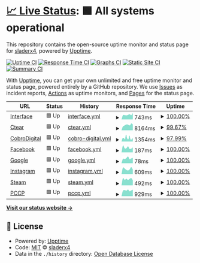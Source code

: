 # [📈 Live Status](https://sladerx4.github.io/upptime): <!--live status--> **🟩 All systems operational**

This repository contains the open-source uptime monitor and status page for [sladerx4](https://sladerx4.github.io/upptime), powered by [Upptime](https://github.com/upptime/upptime).

[![Uptime CI](https://github.com/sladerx4/upptime/workflows/Uptime%20CI/badge.svg)](https://github.com/sladerx4/upptime/actions?query=workflow%3A%22Uptime+CI%22)
[![Response Time CI](https://github.com/sladerx4/upptime/workflows/Response%20Time%20CI/badge.svg)](https://github.com/sladerx4/upptime/actions?query=workflow%3A%22Response+Time+CI%22)
[![Graphs CI](https://github.com/sladerx4/upptime/workflows/Graphs%20CI/badge.svg)](https://github.com/sladerx4/upptime/actions?query=workflow%3A%22Graphs+CI%22)
[![Static Site CI](https://github.com/sladerx4/upptime/workflows/Static%20Site%20CI/badge.svg)](https://github.com/sladerx4/upptime/actions?query=workflow%3A%22Static+Site+CI%22)
[![Summary CI](https://github.com/sladerx4/upptime/workflows/Summary%20CI/badge.svg)](https://github.com/sladerx4/upptime/actions?query=workflow%3A%22Summary+CI%22)

With [Upptime](https://upptime.js.org), you can get your own unlimited and free uptime monitor and status page, powered entirely by a GitHub repository. We use [Issues](https://github.com/sladerx4/upptime/issues) as incident reports, [Actions](https://github.com/sladerx4/upptime/actions) as uptime monitors, and [Pages](https://sladerx4.github.io/upptime) for the status page.

<!--start: status pages-->
<!-- This summary is generated by Upptime (https://github.com/upptime/upptime) -->
<!-- Do not edit this manually, your changes will be overwritten -->
<!-- prettier-ignore -->
| URL | Status | History | Response Time | Uptime |
| --- | ------ | ------- | ------------- | ------ |
| <img alt="" src="https://favicons.githubusercontent.com/interfacenet.com.ar" height="13"> [Interface](http://interfacenet.com.ar/) | 🟩 Up | [interface.yml](https://github.com/sladerx4/upptime/commits/HEAD/history/interface.yml) | <details><summary><img alt="Response time graph" src="./graphs/interface/response-time-week.png" height="20"> 743ms</summary><br><a href="https://sladerx4.github.io/upptime/history/interface"><img alt="Response time 940" src="https://img.shields.io/endpoint?url=https%3A%2F%2Fraw.githubusercontent.com%2Fsladerx4%2Fupptime%2FHEAD%2Fapi%2Finterface%2Fresponse-time.json"></a><br><a href="https://sladerx4.github.io/upptime/history/interface"><img alt="24-hour response time 1001" src="https://img.shields.io/endpoint?url=https%3A%2F%2Fraw.githubusercontent.com%2Fsladerx4%2Fupptime%2FHEAD%2Fapi%2Finterface%2Fresponse-time-day.json"></a><br><a href="https://sladerx4.github.io/upptime/history/interface"><img alt="7-day response time 743" src="https://img.shields.io/endpoint?url=https%3A%2F%2Fraw.githubusercontent.com%2Fsladerx4%2Fupptime%2FHEAD%2Fapi%2Finterface%2Fresponse-time-week.json"></a><br><a href="https://sladerx4.github.io/upptime/history/interface"><img alt="30-day response time 986" src="https://img.shields.io/endpoint?url=https%3A%2F%2Fraw.githubusercontent.com%2Fsladerx4%2Fupptime%2FHEAD%2Fapi%2Finterface%2Fresponse-time-month.json"></a><br><a href="https://sladerx4.github.io/upptime/history/interface"><img alt="1-year response time 940" src="https://img.shields.io/endpoint?url=https%3A%2F%2Fraw.githubusercontent.com%2Fsladerx4%2Fupptime%2FHEAD%2Fapi%2Finterface%2Fresponse-time-year.json"></a></details> | <details><summary><a href="https://sladerx4.github.io/upptime/history/interface">100.00%</a></summary><a href="https://sladerx4.github.io/upptime/history/interface"><img alt="All-time uptime 99.99%" src="https://img.shields.io/endpoint?url=https%3A%2F%2Fraw.githubusercontent.com%2Fsladerx4%2Fupptime%2FHEAD%2Fapi%2Finterface%2Fuptime.json"></a><br><a href="https://sladerx4.github.io/upptime/history/interface"><img alt="24-hour uptime 100.00%" src="https://img.shields.io/endpoint?url=https%3A%2F%2Fraw.githubusercontent.com%2Fsladerx4%2Fupptime%2FHEAD%2Fapi%2Finterface%2Fuptime-day.json"></a><br><a href="https://sladerx4.github.io/upptime/history/interface"><img alt="7-day uptime 100.00%" src="https://img.shields.io/endpoint?url=https%3A%2F%2Fraw.githubusercontent.com%2Fsladerx4%2Fupptime%2FHEAD%2Fapi%2Finterface%2Fuptime-week.json"></a><br><a href="https://sladerx4.github.io/upptime/history/interface"><img alt="30-day uptime 100.00%" src="https://img.shields.io/endpoint?url=https%3A%2F%2Fraw.githubusercontent.com%2Fsladerx4%2Fupptime%2FHEAD%2Fapi%2Finterface%2Fuptime-month.json"></a><br><a href="https://sladerx4.github.io/upptime/history/interface"><img alt="1-year uptime 99.99%" src="https://img.shields.io/endpoint?url=https%3A%2F%2Fraw.githubusercontent.com%2Fsladerx4%2Fupptime%2FHEAD%2Fapi%2Finterface%2Fuptime-year.json"></a></details>
| <img alt="" src="https://favicons.githubusercontent.com/ctear.com.ar" height="13"> [Ctear](http://ctear.com.ar/) | 🟩 Up | [ctear.yml](https://github.com/sladerx4/upptime/commits/HEAD/history/ctear.yml) | <details><summary><img alt="Response time graph" src="./graphs/ctear/response-time-week.png" height="20"> 8164ms</summary><br><a href="https://sladerx4.github.io/upptime/history/ctear"><img alt="Response time 7843" src="https://img.shields.io/endpoint?url=https%3A%2F%2Fraw.githubusercontent.com%2Fsladerx4%2Fupptime%2FHEAD%2Fapi%2Fctear%2Fresponse-time.json"></a><br><a href="https://sladerx4.github.io/upptime/history/ctear"><img alt="24-hour response time 8638" src="https://img.shields.io/endpoint?url=https%3A%2F%2Fraw.githubusercontent.com%2Fsladerx4%2Fupptime%2FHEAD%2Fapi%2Fctear%2Fresponse-time-day.json"></a><br><a href="https://sladerx4.github.io/upptime/history/ctear"><img alt="7-day response time 8164" src="https://img.shields.io/endpoint?url=https%3A%2F%2Fraw.githubusercontent.com%2Fsladerx4%2Fupptime%2FHEAD%2Fapi%2Fctear%2Fresponse-time-week.json"></a><br><a href="https://sladerx4.github.io/upptime/history/ctear"><img alt="30-day response time 8457" src="https://img.shields.io/endpoint?url=https%3A%2F%2Fraw.githubusercontent.com%2Fsladerx4%2Fupptime%2FHEAD%2Fapi%2Fctear%2Fresponse-time-month.json"></a><br><a href="https://sladerx4.github.io/upptime/history/ctear"><img alt="1-year response time 7843" src="https://img.shields.io/endpoint?url=https%3A%2F%2Fraw.githubusercontent.com%2Fsladerx4%2Fupptime%2FHEAD%2Fapi%2Fctear%2Fresponse-time-year.json"></a></details> | <details><summary><a href="https://sladerx4.github.io/upptime/history/ctear">99.67%</a></summary><a href="https://sladerx4.github.io/upptime/history/ctear"><img alt="All-time uptime 97.12%" src="https://img.shields.io/endpoint?url=https%3A%2F%2Fraw.githubusercontent.com%2Fsladerx4%2Fupptime%2FHEAD%2Fapi%2Fctear%2Fuptime.json"></a><br><a href="https://sladerx4.github.io/upptime/history/ctear"><img alt="24-hour uptime 97.71%" src="https://img.shields.io/endpoint?url=https%3A%2F%2Fraw.githubusercontent.com%2Fsladerx4%2Fupptime%2FHEAD%2Fapi%2Fctear%2Fuptime-day.json"></a><br><a href="https://sladerx4.github.io/upptime/history/ctear"><img alt="7-day uptime 99.67%" src="https://img.shields.io/endpoint?url=https%3A%2F%2Fraw.githubusercontent.com%2Fsladerx4%2Fupptime%2FHEAD%2Fapi%2Fctear%2Fuptime-week.json"></a><br><a href="https://sladerx4.github.io/upptime/history/ctear"><img alt="30-day uptime 99.48%" src="https://img.shields.io/endpoint?url=https%3A%2F%2Fraw.githubusercontent.com%2Fsladerx4%2Fupptime%2FHEAD%2Fapi%2Fctear%2Fuptime-month.json"></a><br><a href="https://sladerx4.github.io/upptime/history/ctear"><img alt="1-year uptime 97.12%" src="https://img.shields.io/endpoint?url=https%3A%2F%2Fraw.githubusercontent.com%2Fsladerx4%2Fupptime%2FHEAD%2Fapi%2Fctear%2Fuptime-year.json"></a></details>
| <img alt="" src="https://favicons.githubusercontent.com/cobrodigital.com" height="13"> [CobroDigital](https://cobrodigital.com/) | 🟩 Up | [cobro-digital.yml](https://github.com/sladerx4/upptime/commits/HEAD/history/cobro-digital.yml) | <details><summary><img alt="Response time graph" src="./graphs/cobro-digital/response-time-week.png" height="20"> 1354ms</summary><br><a href="https://sladerx4.github.io/upptime/history/cobro-digital"><img alt="Response time 1295" src="https://img.shields.io/endpoint?url=https%3A%2F%2Fraw.githubusercontent.com%2Fsladerx4%2Fupptime%2FHEAD%2Fapi%2Fcobro-digital%2Fresponse-time.json"></a><br><a href="https://sladerx4.github.io/upptime/history/cobro-digital"><img alt="24-hour response time 1119" src="https://img.shields.io/endpoint?url=https%3A%2F%2Fraw.githubusercontent.com%2Fsladerx4%2Fupptime%2FHEAD%2Fapi%2Fcobro-digital%2Fresponse-time-day.json"></a><br><a href="https://sladerx4.github.io/upptime/history/cobro-digital"><img alt="7-day response time 1354" src="https://img.shields.io/endpoint?url=https%3A%2F%2Fraw.githubusercontent.com%2Fsladerx4%2Fupptime%2FHEAD%2Fapi%2Fcobro-digital%2Fresponse-time-week.json"></a><br><a href="https://sladerx4.github.io/upptime/history/cobro-digital"><img alt="30-day response time 1471" src="https://img.shields.io/endpoint?url=https%3A%2F%2Fraw.githubusercontent.com%2Fsladerx4%2Fupptime%2FHEAD%2Fapi%2Fcobro-digital%2Fresponse-time-month.json"></a><br><a href="https://sladerx4.github.io/upptime/history/cobro-digital"><img alt="1-year response time 1295" src="https://img.shields.io/endpoint?url=https%3A%2F%2Fraw.githubusercontent.com%2Fsladerx4%2Fupptime%2FHEAD%2Fapi%2Fcobro-digital%2Fresponse-time-year.json"></a></details> | <details><summary><a href="https://sladerx4.github.io/upptime/history/cobro-digital">97.99%</a></summary><a href="https://sladerx4.github.io/upptime/history/cobro-digital"><img alt="All-time uptime 99.36%" src="https://img.shields.io/endpoint?url=https%3A%2F%2Fraw.githubusercontent.com%2Fsladerx4%2Fupptime%2FHEAD%2Fapi%2Fcobro-digital%2Fuptime.json"></a><br><a href="https://sladerx4.github.io/upptime/history/cobro-digital"><img alt="24-hour uptime 89.04%" src="https://img.shields.io/endpoint?url=https%3A%2F%2Fraw.githubusercontent.com%2Fsladerx4%2Fupptime%2FHEAD%2Fapi%2Fcobro-digital%2Fuptime-day.json"></a><br><a href="https://sladerx4.github.io/upptime/history/cobro-digital"><img alt="7-day uptime 97.99%" src="https://img.shields.io/endpoint?url=https%3A%2F%2Fraw.githubusercontent.com%2Fsladerx4%2Fupptime%2FHEAD%2Fapi%2Fcobro-digital%2Fuptime-week.json"></a><br><a href="https://sladerx4.github.io/upptime/history/cobro-digital"><img alt="30-day uptime 99.07%" src="https://img.shields.io/endpoint?url=https%3A%2F%2Fraw.githubusercontent.com%2Fsladerx4%2Fupptime%2FHEAD%2Fapi%2Fcobro-digital%2Fuptime-month.json"></a><br><a href="https://sladerx4.github.io/upptime/history/cobro-digital"><img alt="1-year uptime 99.36%" src="https://img.shields.io/endpoint?url=https%3A%2F%2Fraw.githubusercontent.com%2Fsladerx4%2Fupptime%2FHEAD%2Fapi%2Fcobro-digital%2Fuptime-year.json"></a></details>
| <img alt="" src="https://favicons.githubusercontent.com/www.facebook.com" height="13"> [Facebook](https://www.facebook.com/) | 🟩 Up | [facebook.yml](https://github.com/sladerx4/upptime/commits/HEAD/history/facebook.yml) | <details><summary><img alt="Response time graph" src="./graphs/facebook/response-time-week.png" height="20"> 187ms</summary><br><a href="https://sladerx4.github.io/upptime/history/facebook"><img alt="Response time 279" src="https://img.shields.io/endpoint?url=https%3A%2F%2Fraw.githubusercontent.com%2Fsladerx4%2Fupptime%2FHEAD%2Fapi%2Ffacebook%2Fresponse-time.json"></a><br><a href="https://sladerx4.github.io/upptime/history/facebook"><img alt="24-hour response time 195" src="https://img.shields.io/endpoint?url=https%3A%2F%2Fraw.githubusercontent.com%2Fsladerx4%2Fupptime%2FHEAD%2Fapi%2Ffacebook%2Fresponse-time-day.json"></a><br><a href="https://sladerx4.github.io/upptime/history/facebook"><img alt="7-day response time 187" src="https://img.shields.io/endpoint?url=https%3A%2F%2Fraw.githubusercontent.com%2Fsladerx4%2Fupptime%2FHEAD%2Fapi%2Ffacebook%2Fresponse-time-week.json"></a><br><a href="https://sladerx4.github.io/upptime/history/facebook"><img alt="30-day response time 271" src="https://img.shields.io/endpoint?url=https%3A%2F%2Fraw.githubusercontent.com%2Fsladerx4%2Fupptime%2FHEAD%2Fapi%2Ffacebook%2Fresponse-time-month.json"></a><br><a href="https://sladerx4.github.io/upptime/history/facebook"><img alt="1-year response time 279" src="https://img.shields.io/endpoint?url=https%3A%2F%2Fraw.githubusercontent.com%2Fsladerx4%2Fupptime%2FHEAD%2Fapi%2Ffacebook%2Fresponse-time-year.json"></a></details> | <details><summary><a href="https://sladerx4.github.io/upptime/history/facebook">100.00%</a></summary><a href="https://sladerx4.github.io/upptime/history/facebook"><img alt="All-time uptime 100.00%" src="https://img.shields.io/endpoint?url=https%3A%2F%2Fraw.githubusercontent.com%2Fsladerx4%2Fupptime%2FHEAD%2Fapi%2Ffacebook%2Fuptime.json"></a><br><a href="https://sladerx4.github.io/upptime/history/facebook"><img alt="24-hour uptime 100.00%" src="https://img.shields.io/endpoint?url=https%3A%2F%2Fraw.githubusercontent.com%2Fsladerx4%2Fupptime%2FHEAD%2Fapi%2Ffacebook%2Fuptime-day.json"></a><br><a href="https://sladerx4.github.io/upptime/history/facebook"><img alt="7-day uptime 100.00%" src="https://img.shields.io/endpoint?url=https%3A%2F%2Fraw.githubusercontent.com%2Fsladerx4%2Fupptime%2FHEAD%2Fapi%2Ffacebook%2Fuptime-week.json"></a><br><a href="https://sladerx4.github.io/upptime/history/facebook"><img alt="30-day uptime 100.00%" src="https://img.shields.io/endpoint?url=https%3A%2F%2Fraw.githubusercontent.com%2Fsladerx4%2Fupptime%2FHEAD%2Fapi%2Ffacebook%2Fuptime-month.json"></a><br><a href="https://sladerx4.github.io/upptime/history/facebook"><img alt="1-year uptime 100.00%" src="https://img.shields.io/endpoint?url=https%3A%2F%2Fraw.githubusercontent.com%2Fsladerx4%2Fupptime%2FHEAD%2Fapi%2Ffacebook%2Fuptime-year.json"></a></details>
| <img alt="" src="https://favicons.githubusercontent.com/www.google.com" height="13"> [Google](https://www.google.com) | 🟩 Up | [google.yml](https://github.com/sladerx4/upptime/commits/HEAD/history/google.yml) | <details><summary><img alt="Response time graph" src="./graphs/google/response-time-week.png" height="20"> 78ms</summary><br><a href="https://sladerx4.github.io/upptime/history/google"><img alt="Response time 91" src="https://img.shields.io/endpoint?url=https%3A%2F%2Fraw.githubusercontent.com%2Fsladerx4%2Fupptime%2FHEAD%2Fapi%2Fgoogle%2Fresponse-time.json"></a><br><a href="https://sladerx4.github.io/upptime/history/google"><img alt="24-hour response time 85" src="https://img.shields.io/endpoint?url=https%3A%2F%2Fraw.githubusercontent.com%2Fsladerx4%2Fupptime%2FHEAD%2Fapi%2Fgoogle%2Fresponse-time-day.json"></a><br><a href="https://sladerx4.github.io/upptime/history/google"><img alt="7-day response time 78" src="https://img.shields.io/endpoint?url=https%3A%2F%2Fraw.githubusercontent.com%2Fsladerx4%2Fupptime%2FHEAD%2Fapi%2Fgoogle%2Fresponse-time-week.json"></a><br><a href="https://sladerx4.github.io/upptime/history/google"><img alt="30-day response time 106" src="https://img.shields.io/endpoint?url=https%3A%2F%2Fraw.githubusercontent.com%2Fsladerx4%2Fupptime%2FHEAD%2Fapi%2Fgoogle%2Fresponse-time-month.json"></a><br><a href="https://sladerx4.github.io/upptime/history/google"><img alt="1-year response time 91" src="https://img.shields.io/endpoint?url=https%3A%2F%2Fraw.githubusercontent.com%2Fsladerx4%2Fupptime%2FHEAD%2Fapi%2Fgoogle%2Fresponse-time-year.json"></a></details> | <details><summary><a href="https://sladerx4.github.io/upptime/history/google">100.00%</a></summary><a href="https://sladerx4.github.io/upptime/history/google"><img alt="All-time uptime 100.00%" src="https://img.shields.io/endpoint?url=https%3A%2F%2Fraw.githubusercontent.com%2Fsladerx4%2Fupptime%2FHEAD%2Fapi%2Fgoogle%2Fuptime.json"></a><br><a href="https://sladerx4.github.io/upptime/history/google"><img alt="24-hour uptime 100.00%" src="https://img.shields.io/endpoint?url=https%3A%2F%2Fraw.githubusercontent.com%2Fsladerx4%2Fupptime%2FHEAD%2Fapi%2Fgoogle%2Fuptime-day.json"></a><br><a href="https://sladerx4.github.io/upptime/history/google"><img alt="7-day uptime 100.00%" src="https://img.shields.io/endpoint?url=https%3A%2F%2Fraw.githubusercontent.com%2Fsladerx4%2Fupptime%2FHEAD%2Fapi%2Fgoogle%2Fuptime-week.json"></a><br><a href="https://sladerx4.github.io/upptime/history/google"><img alt="30-day uptime 100.00%" src="https://img.shields.io/endpoint?url=https%3A%2F%2Fraw.githubusercontent.com%2Fsladerx4%2Fupptime%2FHEAD%2Fapi%2Fgoogle%2Fuptime-month.json"></a><br><a href="https://sladerx4.github.io/upptime/history/google"><img alt="1-year uptime 100.00%" src="https://img.shields.io/endpoint?url=https%3A%2F%2Fraw.githubusercontent.com%2Fsladerx4%2Fupptime%2FHEAD%2Fapi%2Fgoogle%2Fuptime-year.json"></a></details>
| <img alt="" src="https://favicons.githubusercontent.com/www.instagram.com" height="13"> [Instagram](https://www.instagram.com/) | 🟩 Up | [instagram.yml](https://github.com/sladerx4/upptime/commits/HEAD/history/instagram.yml) | <details><summary><img alt="Response time graph" src="./graphs/instagram/response-time-week.png" height="20"> 609ms</summary><br><a href="https://sladerx4.github.io/upptime/history/instagram"><img alt="Response time 739" src="https://img.shields.io/endpoint?url=https%3A%2F%2Fraw.githubusercontent.com%2Fsladerx4%2Fupptime%2FHEAD%2Fapi%2Finstagram%2Fresponse-time.json"></a><br><a href="https://sladerx4.github.io/upptime/history/instagram"><img alt="24-hour response time 542" src="https://img.shields.io/endpoint?url=https%3A%2F%2Fraw.githubusercontent.com%2Fsladerx4%2Fupptime%2FHEAD%2Fapi%2Finstagram%2Fresponse-time-day.json"></a><br><a href="https://sladerx4.github.io/upptime/history/instagram"><img alt="7-day response time 609" src="https://img.shields.io/endpoint?url=https%3A%2F%2Fraw.githubusercontent.com%2Fsladerx4%2Fupptime%2FHEAD%2Fapi%2Finstagram%2Fresponse-time-week.json"></a><br><a href="https://sladerx4.github.io/upptime/history/instagram"><img alt="30-day response time 845" src="https://img.shields.io/endpoint?url=https%3A%2F%2Fraw.githubusercontent.com%2Fsladerx4%2Fupptime%2FHEAD%2Fapi%2Finstagram%2Fresponse-time-month.json"></a><br><a href="https://sladerx4.github.io/upptime/history/instagram"><img alt="1-year response time 739" src="https://img.shields.io/endpoint?url=https%3A%2F%2Fraw.githubusercontent.com%2Fsladerx4%2Fupptime%2FHEAD%2Fapi%2Finstagram%2Fresponse-time-year.json"></a></details> | <details><summary><a href="https://sladerx4.github.io/upptime/history/instagram">100.00%</a></summary><a href="https://sladerx4.github.io/upptime/history/instagram"><img alt="All-time uptime 100.00%" src="https://img.shields.io/endpoint?url=https%3A%2F%2Fraw.githubusercontent.com%2Fsladerx4%2Fupptime%2FHEAD%2Fapi%2Finstagram%2Fuptime.json"></a><br><a href="https://sladerx4.github.io/upptime/history/instagram"><img alt="24-hour uptime 100.00%" src="https://img.shields.io/endpoint?url=https%3A%2F%2Fraw.githubusercontent.com%2Fsladerx4%2Fupptime%2FHEAD%2Fapi%2Finstagram%2Fuptime-day.json"></a><br><a href="https://sladerx4.github.io/upptime/history/instagram"><img alt="7-day uptime 100.00%" src="https://img.shields.io/endpoint?url=https%3A%2F%2Fraw.githubusercontent.com%2Fsladerx4%2Fupptime%2FHEAD%2Fapi%2Finstagram%2Fuptime-week.json"></a><br><a href="https://sladerx4.github.io/upptime/history/instagram"><img alt="30-day uptime 100.00%" src="https://img.shields.io/endpoint?url=https%3A%2F%2Fraw.githubusercontent.com%2Fsladerx4%2Fupptime%2FHEAD%2Fapi%2Finstagram%2Fuptime-month.json"></a><br><a href="https://sladerx4.github.io/upptime/history/instagram"><img alt="1-year uptime 100.00%" src="https://img.shields.io/endpoint?url=https%3A%2F%2Fraw.githubusercontent.com%2Fsladerx4%2Fupptime%2FHEAD%2Fapi%2Finstagram%2Fuptime-year.json"></a></details>
| <img alt="" src="https://favicons.githubusercontent.com/store.steampowered.com" height="13"> [Steam](https://store.steampowered.com/) | 🟩 Up | [steam.yml](https://github.com/sladerx4/upptime/commits/HEAD/history/steam.yml) | <details><summary><img alt="Response time graph" src="./graphs/steam/response-time-week.png" height="20"> 492ms</summary><br><a href="https://sladerx4.github.io/upptime/history/steam"><img alt="Response time 440" src="https://img.shields.io/endpoint?url=https%3A%2F%2Fraw.githubusercontent.com%2Fsladerx4%2Fupptime%2FHEAD%2Fapi%2Fsteam%2Fresponse-time.json"></a><br><a href="https://sladerx4.github.io/upptime/history/steam"><img alt="24-hour response time 397" src="https://img.shields.io/endpoint?url=https%3A%2F%2Fraw.githubusercontent.com%2Fsladerx4%2Fupptime%2FHEAD%2Fapi%2Fsteam%2Fresponse-time-day.json"></a><br><a href="https://sladerx4.github.io/upptime/history/steam"><img alt="7-day response time 492" src="https://img.shields.io/endpoint?url=https%3A%2F%2Fraw.githubusercontent.com%2Fsladerx4%2Fupptime%2FHEAD%2Fapi%2Fsteam%2Fresponse-time-week.json"></a><br><a href="https://sladerx4.github.io/upptime/history/steam"><img alt="30-day response time 387" src="https://img.shields.io/endpoint?url=https%3A%2F%2Fraw.githubusercontent.com%2Fsladerx4%2Fupptime%2FHEAD%2Fapi%2Fsteam%2Fresponse-time-month.json"></a><br><a href="https://sladerx4.github.io/upptime/history/steam"><img alt="1-year response time 440" src="https://img.shields.io/endpoint?url=https%3A%2F%2Fraw.githubusercontent.com%2Fsladerx4%2Fupptime%2FHEAD%2Fapi%2Fsteam%2Fresponse-time-year.json"></a></details> | <details><summary><a href="https://sladerx4.github.io/upptime/history/steam">100.00%</a></summary><a href="https://sladerx4.github.io/upptime/history/steam"><img alt="All-time uptime 99.99%" src="https://img.shields.io/endpoint?url=https%3A%2F%2Fraw.githubusercontent.com%2Fsladerx4%2Fupptime%2FHEAD%2Fapi%2Fsteam%2Fuptime.json"></a><br><a href="https://sladerx4.github.io/upptime/history/steam"><img alt="24-hour uptime 100.00%" src="https://img.shields.io/endpoint?url=https%3A%2F%2Fraw.githubusercontent.com%2Fsladerx4%2Fupptime%2FHEAD%2Fapi%2Fsteam%2Fuptime-day.json"></a><br><a href="https://sladerx4.github.io/upptime/history/steam"><img alt="7-day uptime 100.00%" src="https://img.shields.io/endpoint?url=https%3A%2F%2Fraw.githubusercontent.com%2Fsladerx4%2Fupptime%2FHEAD%2Fapi%2Fsteam%2Fuptime-week.json"></a><br><a href="https://sladerx4.github.io/upptime/history/steam"><img alt="30-day uptime 100.00%" src="https://img.shields.io/endpoint?url=https%3A%2F%2Fraw.githubusercontent.com%2Fsladerx4%2Fupptime%2FHEAD%2Fapi%2Fsteam%2Fuptime-month.json"></a><br><a href="https://sladerx4.github.io/upptime/history/steam"><img alt="1-year uptime 99.99%" src="https://img.shields.io/endpoint?url=https%3A%2F%2Fraw.githubusercontent.com%2Fsladerx4%2Fupptime%2FHEAD%2Fapi%2Fsteam%2Fuptime-year.json"></a></details>
| <img alt="" src="https://favicons.githubusercontent.com/pccp.ar" height="13"> [PCCP](https://pccp.ar/) | 🟩 Up | [pccp.yml](https://github.com/sladerx4/upptime/commits/HEAD/history/pccp.yml) | <details><summary><img alt="Response time graph" src="./graphs/pccp/response-time-week.png" height="20"> 929ms</summary><br><a href="https://sladerx4.github.io/upptime/history/pccp"><img alt="Response time 1051" src="https://img.shields.io/endpoint?url=https%3A%2F%2Fraw.githubusercontent.com%2Fsladerx4%2Fupptime%2FHEAD%2Fapi%2Fpccp%2Fresponse-time.json"></a><br><a href="https://sladerx4.github.io/upptime/history/pccp"><img alt="24-hour response time 1032" src="https://img.shields.io/endpoint?url=https%3A%2F%2Fraw.githubusercontent.com%2Fsladerx4%2Fupptime%2FHEAD%2Fapi%2Fpccp%2Fresponse-time-day.json"></a><br><a href="https://sladerx4.github.io/upptime/history/pccp"><img alt="7-day response time 929" src="https://img.shields.io/endpoint?url=https%3A%2F%2Fraw.githubusercontent.com%2Fsladerx4%2Fupptime%2FHEAD%2Fapi%2Fpccp%2Fresponse-time-week.json"></a><br><a href="https://sladerx4.github.io/upptime/history/pccp"><img alt="30-day response time 1065" src="https://img.shields.io/endpoint?url=https%3A%2F%2Fraw.githubusercontent.com%2Fsladerx4%2Fupptime%2FHEAD%2Fapi%2Fpccp%2Fresponse-time-month.json"></a><br><a href="https://sladerx4.github.io/upptime/history/pccp"><img alt="1-year response time 1051" src="https://img.shields.io/endpoint?url=https%3A%2F%2Fraw.githubusercontent.com%2Fsladerx4%2Fupptime%2FHEAD%2Fapi%2Fpccp%2Fresponse-time-year.json"></a></details> | <details><summary><a href="https://sladerx4.github.io/upptime/history/pccp">100.00%</a></summary><a href="https://sladerx4.github.io/upptime/history/pccp"><img alt="All-time uptime 99.85%" src="https://img.shields.io/endpoint?url=https%3A%2F%2Fraw.githubusercontent.com%2Fsladerx4%2Fupptime%2FHEAD%2Fapi%2Fpccp%2Fuptime.json"></a><br><a href="https://sladerx4.github.io/upptime/history/pccp"><img alt="24-hour uptime 100.00%" src="https://img.shields.io/endpoint?url=https%3A%2F%2Fraw.githubusercontent.com%2Fsladerx4%2Fupptime%2FHEAD%2Fapi%2Fpccp%2Fuptime-day.json"></a><br><a href="https://sladerx4.github.io/upptime/history/pccp"><img alt="7-day uptime 100.00%" src="https://img.shields.io/endpoint?url=https%3A%2F%2Fraw.githubusercontent.com%2Fsladerx4%2Fupptime%2FHEAD%2Fapi%2Fpccp%2Fuptime-week.json"></a><br><a href="https://sladerx4.github.io/upptime/history/pccp"><img alt="30-day uptime 99.96%" src="https://img.shields.io/endpoint?url=https%3A%2F%2Fraw.githubusercontent.com%2Fsladerx4%2Fupptime%2FHEAD%2Fapi%2Fpccp%2Fuptime-month.json"></a><br><a href="https://sladerx4.github.io/upptime/history/pccp"><img alt="1-year uptime 99.85%" src="https://img.shields.io/endpoint?url=https%3A%2F%2Fraw.githubusercontent.com%2Fsladerx4%2Fupptime%2FHEAD%2Fapi%2Fpccp%2Fuptime-year.json"></a></details>

<!--end: status pages-->

[**Visit our status website →**](https://sladerx4.github.io/upptime)

## 📄 License

- Powered by: [Upptime](https://github.com/upptime/upptime)
- Code: [MIT](./LICENSE) © [sladerx4](https://sladerx4.github.io/upptime)
- Data in the `./history` directory: [Open Database License](https://opendatacommons.org/licenses/odbl/1-0/)
